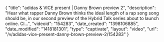 {
    "title": "adidas & VICE present | Danny Brown preview 2",
    "description": "Hear what rapper Danny Brown thinks the ideal length of a rap song song should be, in our second preview of the Hybrid Talk series about to launch online. Cl...",
    "videoid": "154283",
    "date_created": "1398106885",
    "date_modified": "1418181301",
    "type": "captivate",
    "layout": "video",
    "url": "\/v\/adidas-vice-present-danny-brown-preview-2\/154283"
}